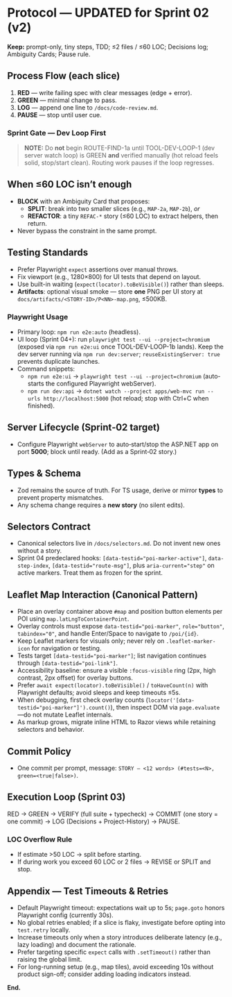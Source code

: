 # Protocol — UPDATED for Sprint 02 (v2)

**Keep:** prompt-only, tiny steps, TDD; ≤2 files / ≤60 LOC; Decisions log; Ambiguity Cards; Pause rule.

## Process Flow (each slice)
1) **RED** — write failing spec with clear messages (edge + error).  
2) **GREEN** — minimal change to pass.  
3) **LOG** — append one line to `/docs/code-review.md`.  
4) **PAUSE** — stop until user cue.

### Sprint Gate — Dev Loop First
> **NOTE:** Do **not** begin ROUTE-FIND-1a until TOOL-DEV-LOOP-1 (dev server watch loop) is GREEN **and** verified manually (hot reload feels solid, stop/start clean). Routing work pauses if the loop regresses.

## When ≤60 LOC isn’t enough
- **BLOCK** with an Ambiguity Card that proposes:
  - **SPLIT**: break into two smaller slices (e.g., `MAP-2a`, `MAP-2b`), *or*
  - **REFACTOR**: a tiny `REFAC-*` story (≤60 LOC) to extract helpers, then return.
- Never bypass the constraint in the same prompt.

## Testing Standards
- Prefer Playwright `expect` assertions over manual throws.
- Fix viewport (e.g., 1280×800) for UI tests that depend on layout.
- Use built-in waiting (`expect(locator).toBeVisible()`) rather than sleeps.
- **Artifacts**: optional visual smoke — store **one** PNG per UI story at `docs/artifacts/<STORY-ID>/P<NN>-map.png`, ≤500KB.

### Playwright Usage
- Primary loop: `npm run e2e:auto` (headless).
- UI loop (Sprint 04+): run `playwright test --ui --project=chromium` (exposed via `npm run e2e:ui` once TOOL-DEV-LOOP-1b lands). Keep the dev server running via `npm run dev:server`; `reuseExistingServer: true` prevents duplicate launches.
- Command snippets:
  - `npm run e2e:ui` → `playwright test --ui --project=chromium` (auto-starts the configured Playwright webServer).
  - `npm run dev:api` → `dotnet watch --project apps/web-mvc run --urls http://localhost:5000` (hot reload; stop with Ctrl+C when finished).

## Server Lifecycle (Sprint‑02 target)
- Configure Playwright `webServer` to auto‑start/stop the ASP.NET app on port **5000**; block until ready. (Add as a Sprint‑02 story.)

## Types & Schema
- Zod remains the source of truth. For TS usage, derive or mirror **types** to prevent property mismatches.
- Any schema change requires a **new story** (no silent edits).

## Selectors Contract
- Canonical selectors live in `/docs/selectors.md`. Do not invent new ones without a story.
- Sprint 04 predeclared hooks: `[data-testid="poi-marker-active"]`, `data-step-index`, `[data-testid="route-msg"]`, plus `aria-current="step"` on active markers. Treat them as frozen for the sprint.

## Leaflet Map Interaction (Canonical Pattern)
- Place an overlay container above `#map` and position button elements per POI using `map.latLngToContainerPoint`.
- Overlay controls must expose `data-testid="poi-marker"`, `role="button"`, `tabindex="0"`, and handle Enter/Space to navigate to `/poi/{id}`.
- Keep Leaflet markers for visuals only; never rely on `.leaflet-marker-icon` for navigation or testing.
- Tests target `[data-testid="poi-marker"]`; list navigation continues through `[data-testid="poi-link"]`.
- Accessibility baseline: ensure a visible `:focus-visible` ring (2px, high contrast, 2px offset) for overlay buttons.
- Prefer `await expect(locator).toBeVisible()` / `toHaveCount(n)` with Playwright defaults; avoid sleeps and keep timeouts ≤5s.
- When debugging, first check overlay counts (`locator('[data-testid="poi-marker"]').count()`), then inspect DOM via `page.evaluate`—do not mutate Leaflet internals.
- As markup grows, migrate inline HTML to Razor views while retaining selectors and behavior.

## Commit Policy
- One commit per prompt, message: `STORY — <12 words> (#tests=<N>, green=<true|false>)`.

## Execution Loop (Sprint 03)
RED → GREEN → VERIFY (full suite + typecheck) → COMMIT (one story = one commit) → LOG (Decisions + Project-History) → PAUSE.

### LOC Overflow Rule
- If estimate >50 LOC → split before starting.
- If during work you exceed 60 LOC or 2 files → REVISE or SPLIT and stop.

## Appendix — Test Timeouts & Retries
- Default Playwright timeout: expectations wait up to 5s; `page.goto` honors Playwright config (currently 30s).
- No global retries enabled; if a slice is flaky, investigate before opting into `test.retry` locally.
- Increase timeouts only when a story introduces deliberate latency (e.g., lazy loading) and document the rationale.
- Prefer targeting specific `expect` calls with `.setTimeout()` rather than raising the global limit.
- For long-running setup (e.g., map tiles), avoid exceeding 10s without product sign-off; consider adding loading indicators instead.

**End.**
